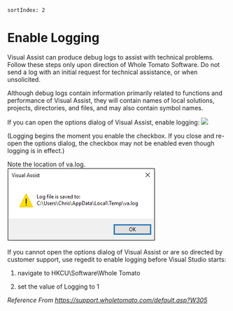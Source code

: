 ```
sortIndex: 2
```

# Enable Logging

Visual Assist can produce debug logs to assist with technical problems. Follow these steps only upon direction of Whole Tomato Software. Do not send a log with an initial request for technical assistance, or when unsolicited.

Although debug logs contain information primarily related to functions and performance of Visual Assist, they will contain names of local solutions, projects, directories, and files, and may also contain symbol names.

If you can open the options dialog of Visual Assist, enable logging:
![](/../../assets/VSTipsUE4_VAssistXDebug_options.png)

(Logging begins the moment you enable the checkbox. If you close and re-open the options dialog, the checkbox may not be enabled even though logging is in effect.)

Note the location of va.log.
![](../../assets/VSTipsUE4_VisualAssist.png)

If you cannot open the options dialog of Visual Assist or are so directed by customer support, use regedit to enable logging before Visual Studio starts:

1.  navigate to HKCU\\Software\\Whole Tomato

2.  set the value of Logging to 1

_Reference From https://support.wholetomato.com/default.asp?W305_
